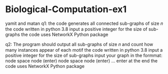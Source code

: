 # Biological-Computation-ex1
yamit and matan
q1:
the code generates all connected sub-graphs of size 𝑛
the code written in python 3.8
input a positive integer for the size of sub-graphs
the code uses NetworkX Python package

q2:
The program should output all sub-graphs of size 𝑛 and count how many instances appear of each motif
the code written in python 3.8
input a positive integer for the size of sub-graphs
input your graph in the formmat:
node space node (enter)
node space node (enter)
...
enter at the end
the code uses NetworkX Python package
